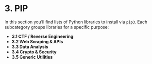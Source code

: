 # 3. PIP

In this section you’ll find lists of Python libraries to install via `pip3`. Each subcategory groups libraries for a specific purpose:

- **3.1 CTF / Reverse Engineering**  
- **3.2 Web Scraping & APIs**  
- **3.3 Data Analysis**  
- **3.4 Crypto & Security**  
- **3.5 Generic Utilities**
